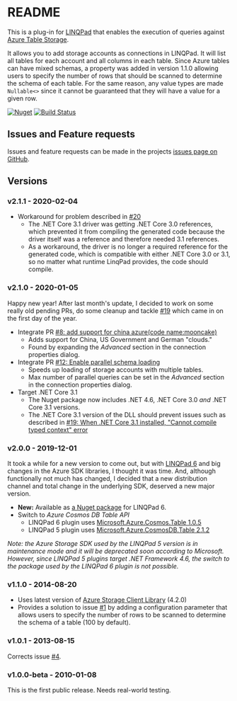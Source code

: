 # README #

This is a plug-in for [LINQPad](http://www.linqpad.net) that enables the 
execution of queries against [Azure Table Storage](https://docs.microsoft.com/en-us/azure/cosmos-db/table-storage-overview).

It allows you to add storage accounts as connections in LINQPad. 
It will list all tables for each account and all columns in each table. 
Since Azure tables can have mixed schemas, a property was added in version 1.1.0
allowing users to specify the number of rows that should be scanned to determine 
the schema of each table. For the same reason, any value types are made
`Nullable<>` since it cannot be guaranteed that they will have a value
for a given row.

[![Nuget](https://img.shields.io/nuget/v/Madd0.AzureStorageDriver?logo=nuget)](https://www.nuget.org/packages/Madd0.AzureStorageDriver/) [![Build Status](https://dev.azure.com/madd0/AzureStorageDriver/_apis/build/status/madd0.AzureStorageDriver?branchName=master)](https://dev.azure.com/madd0/AzureStorageDriver/_build/latest?definitionId=4&branchName=master)

## Issues and Feature requests ##

Issues and feature requests can be made in the projects
[issues page on GitHub](https://github.com/madd0/AzureStorageDriver/issues).

## Versions ##

### v2.1.1 - 2020-02-04 ###

* Workaround for problem described in [#20][10]
  * The .NET Core 3.1 driver was getting .NET Core 3.0 references, which prevented it from compiling the generated code because
    the driver itself was a reference and therefore needed 3.1 references.
  * As a workaround, the driver is no longer a required reference for the generated code, which is compatible with either
    .NET Core 3.0 or 3.1, so no matter what runtime LinqPad provides, the code should compile.

### v2.1.0 - 2020-01-05 ###

Happy new year! After last month's update, I decided to work on some really 
old pending PRs, do some cleanup and tackle [#19][7] which came in on the first day of the year.

* Integrate PR [#8: add support for china azure(code name:mooncake)][8]
  * Adds support for China, US Government and German "clouds."
  * Found by expanding the _Advanced_ section in the connection properties dialog.
* Integrate PR [#12: Enable parallel schema loading ][9]
  * Speeds up loading of storage accounts with multiple tables.
  * Max number of parallel queries can be set in the  _Advanced_ section in the connection properties dialog.
* Target .NET Core 3.1
  * The Nuget package now includes .NET 4.6, .NET Core 3.0 _and_ .NET Core 3.1 versions.
  * The .NET Core 3.1 version of the DLL should prevent issues such as described in [#19: When .NET Core 3.1 installed, "Cannot compile typed context" error][7]

### v2.0.0 - 2019-12-01 ###

It took a while for a new version to come out, but with [LINQPad 6][3] 
and big changes in the Azure SDK libraries, I thought it was time.
And, although functionally not much has changed, I decided that a new 
distribution channel and total change in the underlying SDK, 
deserved a new major version.

* **New:** Available as [a Nuget package][4] for LINQPad 6.
* Switch to _Azure Cosmos DB Table API_
  * LINQPad 6 plugin uses [Microsoft.Azure.Cosmos.Table 1.0.5][5]
  * LINQPad 5 plugin uses [Microsoft.Azure.CosmosDB.Table 2.1.2][6]
    
    
_Note: the Azure Storage SDK used by the LINQPad 5 version is in maintenance mode 
and it will be deprecated soon according to Microsoft. However, since LINQPad 5 
plugins target .NET Framework 4.6, the switch to the package used by the LINQPad 6
plugin is not possible._

### v1.1.0 - 2014-08-20 ###

* Uses latest version of [Azure Storage Client Library](https://github.com/Azure/azure-storage-net/) (4.2.0)
* Provides a solution to issue [#1][2] by adding a configuration parameter that allows users to specify
  the number of rows to be scanned to determine the schema of a table (100 by default).

### v1.0.1 - 2013-08-15 ###

Corrects issue [#4][1].

### v1.0.0-beta - 2010-01-08 ###

This is the first public release. Needs real-world testing.

[1]: https://github.com/madd0/AzureStorageDriver/issues/4
[2]: https://github.com/madd0/AzureStorageDriver/issues/1
[3]: https://www.linqpad.net/LINQPad6.aspx
[4]: https://www.nuget.org/packages/Madd0.AzureStorageDriver/
[5]: https://www.nuget.org/packages/Microsoft.Azure.Cosmos.Table
[6]: https://www.nuget.org/packages/Microsoft.Azure.CosmosDB.Table
[7]: https://github.com/madd0/AzureStorageDriver/issues/19
[8]: https://github.com/madd0/AzureStorageDriver/pull/8
[9]: https://github.com/madd0/AzureStorageDriver/pull/12
[10]: https://github.com/madd0/AzureStorageDriver/issues/20
